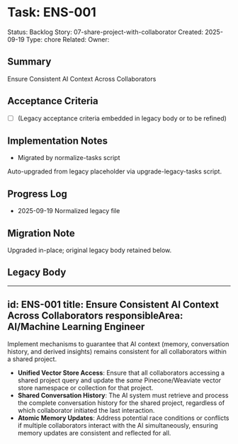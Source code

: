 # Task: ENS-001
Status: Backlog
Story: 07-share-project-with-collaborator
Created: 2025-09-19
Type: chore
Related:
Owner:

## Summary
Ensure Consistent AI Context Across Collaborators

## Acceptance Criteria
- [ ] (Legacy acceptance criteria embedded in legacy body or to be refined)

## Implementation Notes
- Migrated by normalize-tasks script

Auto-upgraded from legacy placeholder via upgrade-legacy-tasks script.

## Progress Log
- 2025-09-19 Normalized legacy file

## Migration Note
Upgraded in-place; original legacy body retained below.

## Legacy Body
---
id: ENS-001
title: Ensure Consistent AI Context Across Collaborators
responsibleArea: AI/Machine Learning Engineer
---
Implement mechanisms to guarantee that AI context (memory, conversation history, and derived insights) remains consistent for all collaborators within a shared project.
*   **Unified Vector Store Access**: Ensure that all collaborators accessing a shared project query and update the *same* Pinecone/Weaviate vector store namespace or collection for that project.
*   **Shared Conversation History**: The AI system must retrieve and process the complete conversation history for the shared project, regardless of which collaborator initiated the last interaction.
*   **Atomic Memory Updates**: Address potential race conditions or conflicts if multiple collaborators interact with the AI simultaneously, ensuring memory updates are consistent and reflected for all.
